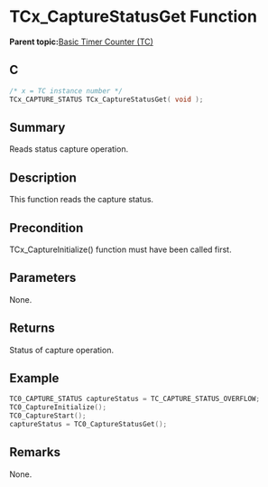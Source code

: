 # TCx\_CaptureStatusGet Function

**Parent topic:**[Basic Timer Counter \(TC\)](GUID-D805E0EA-6923-41A3-A27E-5A159783D12C.md)

## C

```c
/* x = TC instance number */
TCx_CAPTURE_STATUS TCx_CaptureStatusGet( void );
```

## Summary

Reads status capture operation.

## Description

This function reads the capture status.

## Precondition

TCx\_CaptureInitialize\(\) function must have been called first.

## Parameters

None.

## Returns

Status of capture operation.

## Example

```c
TC0_CAPTURE_STATUS captureStatus = TC_CAPTURE_STATUS_OVERFLOW;
TC0_CaptureInitialize();
TC0_CaptureStart();
captureStatus = TC0_CaptureStatusGet();
```

## Remarks

None.

